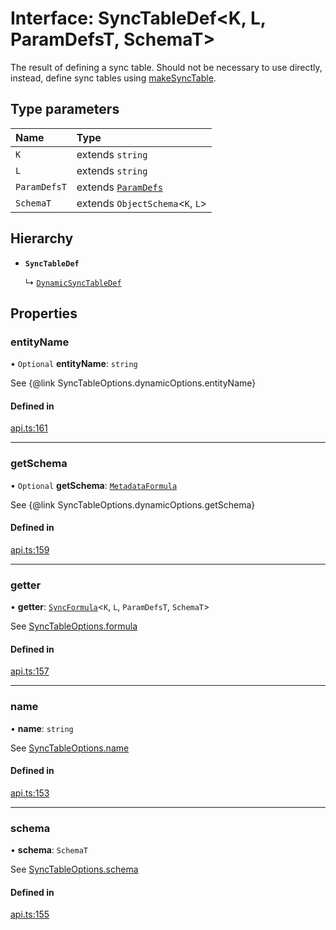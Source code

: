 # Interface: SyncTableDef<K, L, ParamDefsT, SchemaT\>

The result of defining a sync table. Should not be necessary to use directly,
instead, define sync tables using [makeSyncTable](../functions/makeSyncTable.md).

## Type parameters

| Name | Type |
| :------ | :------ |
| `K` | extends `string` |
| `L` | extends `string` |
| `ParamDefsT` | extends [`ParamDefs`](../types/ParamDefs.md) |
| `SchemaT` | extends `ObjectSchema`<`K`, `L`\> |

## Hierarchy

- **`SyncTableDef`**

  ↳ [`DynamicSyncTableDef`](DynamicSyncTableDef.md)

## Properties

### entityName

• `Optional` **entityName**: `string`

See {@link SyncTableOptions.dynamicOptions.entityName}

#### Defined in

[api.ts:161](https://github.com/coda/packs-sdk/blob/main/api.ts#L161)

___

### getSchema

• `Optional` **getSchema**: [`MetadataFormula`](../types/MetadataFormula.md)

See {@link SyncTableOptions.dynamicOptions.getSchema}

#### Defined in

[api.ts:159](https://github.com/coda/packs-sdk/blob/main/api.ts#L159)

___

### getter

• **getter**: [`SyncFormula`](../types/SyncFormula.md)<`K`, `L`, `ParamDefsT`, `SchemaT`\>

See [SyncTableOptions.formula](SyncTableOptions.md#formula)

#### Defined in

[api.ts:157](https://github.com/coda/packs-sdk/blob/main/api.ts#L157)

___

### name

• **name**: `string`

See [SyncTableOptions.name](SyncTableOptions.md#name)

#### Defined in

[api.ts:153](https://github.com/coda/packs-sdk/blob/main/api.ts#L153)

___

### schema

• **schema**: `SchemaT`

See [SyncTableOptions.schema](SyncTableOptions.md#schema)

#### Defined in

[api.ts:155](https://github.com/coda/packs-sdk/blob/main/api.ts#L155)
